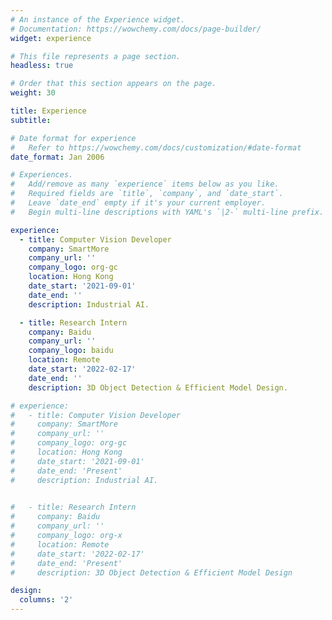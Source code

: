 ```yaml
---
# An instance of the Experience widget.
# Documentation: https://wowchemy.com/docs/page-builder/
widget: experience

# This file represents a page section.
headless: true

# Order that this section appears on the page.
weight: 30

title: Experience
subtitle:

# Date format for experience
#   Refer to https://wowchemy.com/docs/customization/#date-format
date_format: Jan 2006

# Experiences.
#   Add/remove as many `experience` items below as you like.
#   Required fields are `title`, `company`, and `date_start`.
#   Leave `date_end` empty if it's your current employer.
#   Begin multi-line descriptions with YAML's `|2-` multi-line prefix.

experience:
  - title: Computer Vision Developer
    company: SmartMore
    company_url: ''
    company_logo: org-gc
    location: Hong Kong
    date_start: '2021-09-01'
    date_end: ''
    description: Industrial AI.

  - title: Research Intern
    company: Baidu
    company_url: ''
    company_logo: baidu
    location: Remote
    date_start: '2022-02-17'
    date_end: ''
    description: 3D Object Detection & Efficient Model Design.

# experience:
#   - title: Computer Vision Developer
#     company: SmartMore
#     company_url: ''
#     company_logo: org-gc
#     location: Hong Kong
#     date_start: '2021-09-01'
#     date_end: 'Present'
#     description: Industrial AI.
  

#   - title: Research Intern
#     company: Baidu
#     company_url: ''
#     company_logo: org-x
#     location: Remote
#     date_start: '2022-02-17'
#     date_end: 'Present'
#     description: 3D Object Detection & Efficient Model Design

design:
  columns: '2'
---
```

